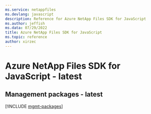```yaml
---
ms.service: netappfiles
ms.devlang: javascript
description: Reference for Azure NetApp Files SDK for JavaScript
ms.author: jeffish
ms.data: 07/29/2022
title: Azure NetApp Files SDK for JavaScript
ms.topic: reference
author: xirzec
---
```

# Azure NetApp Files SDK for JavaScript - latest

## Management packages - latest
[!INCLUDE [mgmt-packages](netapp-files-mgmt-index.md)]